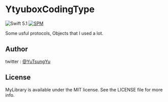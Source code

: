 # YtyuboxCodingType
![Swift 5.1](https://img.shields.io/badge/Swift-5.1-orange.svg) 
[![SPM](https://img.shields.io/badge/spm-compatible-brightgreen.svg?style=flat)](https://github.com/apple/swift-package-manager)

Some usful protocols, Objects that I used a lot.

## Author

twitter : [@YuTsungYu](https://twitter.com/YuTsungYu) 

## License

MyLibrary is available under the MIT license. See the LICENSE file for more info.
